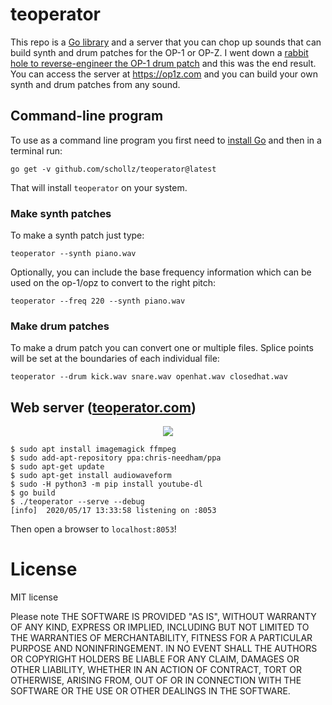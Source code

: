 # teoperator


This repo is a [Go library](https://pkg.go.dev/github.com/schollz/teoperator/src/op1?tab=doc) and a server that you can chop up sounds that can build synth and drum patches for the OP-1 or OP-Z. I went down a [rabbit hole to reverse-engineer the OP-1 drum patch](https://schollz.com/blog/op1/) and this was the end result. You can access the server at https://op1z.com and you can build your own synth and drum patches from any sound.

## Command-line program

To use as a command line program you first need to [install Go](https://golang.org/doc/install) and then in a terminal run:

```
go get -v github.com/schollz/teoperator@latest
```

That will install `teoperator` on your system.

### Make synth patches

To make a synth patch just type:

```
teoperator --synth piano.wav
```

Optionally, you can include the base frequency information which can be used on the op-1/opz to convert to the right pitch:

```
teoperator --freq 220 --synth piano.wav
```

### Make drum patches

To make a drum patch you can convert one or multiple files. Splice points will be set at the boundaries of each individual file:

```
teoperator --drum kick.wav snare.wav openhat.wav closedhat.wav
```

## Web server ([teoperator.com](https://teoperator.com))

<p align="center">
<a href="https://op1.schollz.com/patch?audioURL=https%3A%2F%2Fcdn.loc.gov%2Fservice%2Fgdc%2Fgdcarpl%2Fgdcarpl-1624415%2F1624415.mp3&secondsStart=982&secondsEnd=1002"><img src="/static/image/example2.png"></a>
</p>


```
$ sudo apt install imagemagick ffmpeg 
$ sudo add-apt-repository ppa:chris-needham/ppa
$ sudo apt-get update
$ sudo apt-get install audiowaveform
$ sudo -H python3 -m pip install youtube-dl
$ go build 
$ ./teoperator --serve --debug
[info]	2020/05/17 13:33:58 listening on :8053
```

Then open a browser to `localhost:8053`!


# License

MIT license

Please note THE SOFTWARE IS PROVIDED "AS IS", WITHOUT WARRANTY OF ANY KIND, EXPRESS OR IMPLIED, INCLUDING BUT NOT LIMITED TO THE WARRANTIES OF MERCHANTABILITY, FITNESS FOR A PARTICULAR PURPOSE AND NONINFRINGEMENT. IN NO EVENT SHALL THE AUTHORS OR COPYRIGHT HOLDERS BE LIABLE FOR ANY CLAIM, DAMAGES OR OTHER LIABILITY, WHETHER IN AN ACTION OF CONTRACT, TORT OR OTHERWISE, ARISING FROM, OUT OF OR IN CONNECTION WITH THE SOFTWARE OR THE USE OR OTHER DEALINGS IN THE SOFTWARE.
